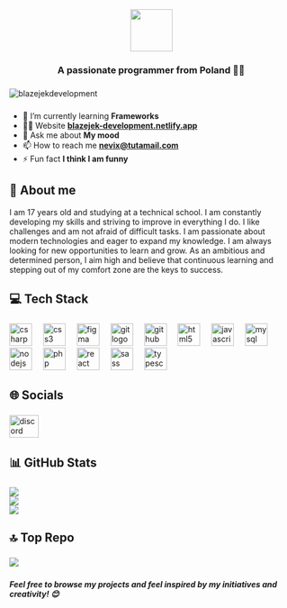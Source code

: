  <div align="center">
  <a href="[https://git.io/typing-svg](https://blazejek-development.netlify.app/)"><img height="75" src="https://readme-typing-svg.demolab.com?font=Fira+Code&weight=900&size=32&pause=1000&color=365FAC&center=true&vCenter=true&multiline=true&random=true&width=435&height=75&lines=Hey+%F0%9F%91%8B%2C+I'm+B%C5%82a%C5%BCejek"/></a>
</div>

###

<h3 align="center">A passionate programmer from Poland 🧑‍💻</h3>

###

<p align="left"> <img src="https://komarev.com/ghpvc/?username=blazejekdevelopment&label=Profile%20views&color=0e75b6&style=flat" alt="blazejekdevelopment" /> </p>

###

<p>
  
  - 🌱 I’m currently learning **Frameworks**
  - 👨‍💻 Website **[blazejek-development.netlify.app](https://blazejek-development.netlify.app/)**
  - 💬 Ask me about **My mood**
  - 📫 How to reach me **nevix@tutamail.com**
  - ⚡ Fun fact **I think I am funny**
    
</p>

###

<h2 align="left">👤 About me</h2>

<p>
 I am 17 years old and studying at a technical school. I am constantly developing my skills and striving to improve in everything I do. I like challenges and am not afraid of difficult 
 tasks. I am passionate about modern technologies and eager to expand my knowledge. I am always looking for new opportunities to learn and grow. As an ambitious and determined person, I aim 
 high and believe that continuous learning and stepping out of my comfort zone are the keys to success.
</p>

###

<h2 align="left">💻 Tech Stack</h2>

###

<div align="left">
  <img src="https://skillicons.dev/icons?i=cs" height="40" alt="csharp logo"  />
  <img width="12" />
  <img src="https://skillicons.dev/icons?i=css" height="40" alt="css3 logo"  />
  <img width="12" />
  <img src="https://skillicons.dev/icons?i=figma" height="40" alt="figma logo"  />
  <img width="12" />
  <img src="https://skillicons.dev/icons?i=git" height="40" alt="git logo"  />
  <img width="12" />
  <img src="https://skillicons.dev/icons?i=github" height="40" alt="github logo"  />
  <img width="12" />
  <img src="https://skillicons.dev/icons?i=html" height="40" alt="html5 logo"  />
  <img width="12" />
  <img src="https://skillicons.dev/icons?i=js" height="40" alt="javascript logo"  />
  <img width="12" />
  <img src="https://skillicons.dev/icons?i=mysql" height="40" alt="mysql logo"  />
  <img width="12" />
  <img src="https://skillicons.dev/icons?i=nodejs" height="40" alt="nodejs logo"  />
  <img width="12" />
  <img src="https://skillicons.dev/icons?i=php" height="40" alt="php logo"  />
  <img width="12" />
  <img src="https://skillicons.dev/icons?i=react" height="40" alt="react logo"  />
  <img width="12" />
  <img src="https://skillicons.dev/icons?i=sass" height="40" alt="sass logo"  />
  <img width="12" />
  <img src="https://skillicons.dev/icons?i=ts" height="40" alt="typescript logo"  />
</div>

###

<h2 align="left">🌐 Socials</h2>

###

<div align="left">
  <a href="https://discord.gg/NWUvK6Jyv7" target="_blank" style="text-decoration: none;">
    <img src="https://raw.githubusercontent.com/maurodesouza/profile-readme-generator/master/src/assets/icons/social/discord/default.svg" width="52" height="40" alt="discord logo" />
  </a>
</div>

###

<h2 align="left">📊 GitHub Stats</h2>

###

![](https://github-readme-streak-stats.herokuapp.com/?user=BlazejekDevelopment&theme=dark&hide_border=false)<br/>
![](https://github-readme-stats.vercel.app/api?username=BlazejekDevelopment&theme=dark&hide_border=false&include_all_commits=false&count_private=false)<br/>
![](https://github-readme-stats.vercel.app/api/top-langs/?username=BlazejekDevelopment&theme=dark&hide_border=false&include_all_commits=false&count_private=false&layout=compact)

###

<h2 align="left">🔝 Top Repo</h2>

###

![](https://github-contributor-stats.vercel.app/api?username=BlazejekDevelopment&limit=5&theme=dark&combine_all_yearly_contributions=true)

###

<h5>Feel free to browse my projects and feel inspired by my initiatives and creativity! 😊</h5>

###
